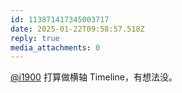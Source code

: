 ```yaml
---
id: 113871417345003717
date: 2025-01-22T09:58:57.518Z
reply: true
media_attachments: 0
---
```


[@i1900](https://mast.dragon-fly.club/@i1900) 打算做横轴 Timeline，有想法没。

